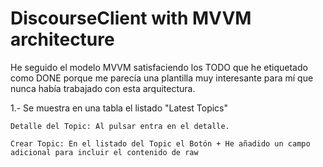 # DiscourseClient with MVVM architecture

He seguido el modelo MVVM satisfaciendo los TODO que he etiquetado como DONE porque me parecía una plantilla muy interesante para mí
que nunca había trabajado con esta arquitectura.

1.- Se muestra en una tabla el listado "Latest Topics"

	Detalle del Topic: Al pulsar entra en el detalle.

	Crear Topic: En el listado del Topic el Botón + He añadido un campo adicional para incluir el contenido de raw
